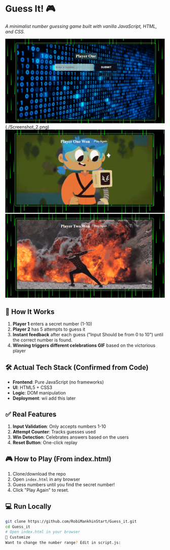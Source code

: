 # Guess It! 🎮  
*A minimalist number guessing game built with vanilla JavaScript, HTML, and CSS.*

![Game Screenshot](./screenshot_1.png)(./Screenshot_2.png) ![Player 1 Wins](./Screenshot_4.png)   ![Player 2 Wins](./Screenshot_3.png)

## 🎯 **How It Works**
1. **Player 1** enters a secret number (1-10)  
2. **Player 2** has 5 attempts to guess it  
3. **Instant feedback** after each guess ("Input Should be from 0 to 10") until the correct number is found. 
4. **Winning triggers different celebrations GIF** based on the victorious player   

## 🛠️ **Actual Tech Stack** (Confirmed from Code)
- **Frontend**: Pure JavaScript (no frameworks)
- **UI**: HTML5 + CSS3
- **Logic**: DOM manipulation
- **Deployment**: wii add this later

## ✅ **Real Features**
1. **Input Validation**: Only accepts numbers 1-10   
3. **Attempt Counter**: Tracks guesses used  
4. **Win Detection**: Celebrates answers based on the users 
5. **Reset Button**: One-click replay  

## 🎮 **How to Play** (From index.html)
1. Clone/download the repo
2. Open `index.html` in any browser
3. Guess numbers until you find the secret number!
4. Click "Play Again" to reset.

## 💻 **Run Locally**
```bash
git clone https://github.com/RobiMankhinStart/Guess_it.git
cd Guess_it
# Open index.html in your browser
🔧 Customize
Want to change the number range? Edit in script.js:

